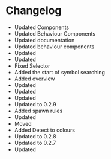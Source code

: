 # Changelog 
- Updated Components
- Updated Behaviour Components
- Updated documentation
- Updated behaviour components
- Updated
- Updated
- Fixed Selector
- Added the start of symbol searching
- Added overview
- Updated
- Updated
- Updated
- Updated to 0.2.9
- Added spawn rules
- Updated
- Moved
- Added Detect to colours
- Updated to 0.2.8
- Updated to 0.2.7
- Updated